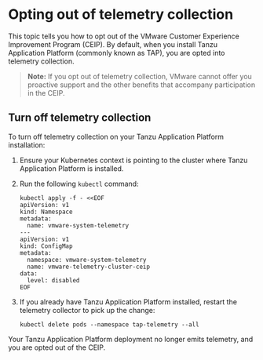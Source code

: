 # Opting out of telemetry collection

This topic tells you how to opt out of the VMware Customer Experience Improvement Program (CEIP).
By default, when you install Tanzu Application Platform (commonly known as TAP), 
you are opted into telemetry collection.

>**Note:** If you opt out of telemetry collection, VMware cannot offer you proactive support
and the other benefits that accompany participation in the CEIP.

## <a id="turn-off"></a> Turn off telemetry collection

To turn off telemetry collection on your Tanzu Application Platform installation:

1. Ensure your Kubernetes context is pointing to the cluster where Tanzu Application Platform is installed.

2. Run the following `kubectl` command:

    ```console
    kubectl apply -f - <<EOF
    apiVersion: v1
    kind: Namespace
    metadata:
      name: vmware-system-telemetry
    ---
    apiVersion: v1
    kind: ConfigMap
    metadata:
      namespace: vmware-system-telemetry
      name: vmware-telemetry-cluster-ceip
    data:
      level: disabled
    EOF
    ```

3. If you already have Tanzu Application Platform installed, restart the telemetry collector to pick up the change:

    ```console
    kubectl delete pods --namespace tap-telemetry --all
    ```

Your Tanzu Application Platform deployment no longer emits telemetry, and you are opted out of the CEIP.

